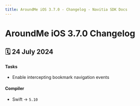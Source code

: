 ```yaml
---
title: AroundMe iOS 3.7.0 - Changelog - Navitia SDK Docs
---
```


# AroundMe iOS 3.7.0 Changelog

<h2>🗓 24 July 2024</h2>

#### Tasks
- Enable intercepting bookmark navigation events

#### Compiler
-  Swift -> `5.10`
